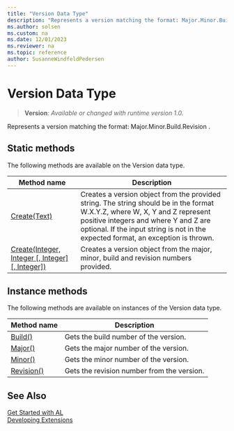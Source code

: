 ```yaml
---
title: "Version Data Type"
description: "Represents a version matching the format: Major.Minor.Build.Revision ."
ms.author: solsen
ms.custom: na
ms.date: 12/01/2023
ms.reviewer: na
ms.topic: reference
author: SusanneWindfeldPedersen
---
```

[//]: # (START>DO_NOT_EDIT)
[//]: # (IMPORTANT:Do not edit any of the content between here and the END>DO_NOT_EDIT.)
[//]: # (Any modifications should be made in the .xml files in the ModernDev repo.)
# Version Data Type
> **Version**: _Available or changed with runtime version 1.0._

Represents a version matching the format: Major.Minor.Build.Revision .


## Static methods
The following methods are available on the Version data type.


|Method name|Description|
|-----------|-----------|
|[Create(Text)](version-create-string-method.md)|Creates a version object from the provided string. The string should be in the format W.X.Y.Z, where W, X, Y and Z represent positive integers and where Y and Z are optional. If the input string is not in the expected format, an exception is thrown.|
|[Create(Integer, Integer [, Integer] [, Integer])](version-create-integer-integer-integer-integer-method.md)|Creates a version object from the major, minor, build and revision numbers provided.|

## Instance methods
The following methods are available on instances of the Version data type.

|Method name|Description|
|-----------|-----------|
|[Build()](version-build-method.md)|Gets the build number of the version.|
|[Major()](version-major-method.md)|Gets the major number of the version.|
|[Minor()](version-minor-method.md)|Gets the minor number of the version.|
|[Revision()](version-revision-method.md)|Gets the revision number from the version.|

[//]: # (IMPORTANT: END>DO_NOT_EDIT)
## See Also  
[Get Started with AL](../../devenv-get-started.md)  
[Developing Extensions](../../devenv-dev-overview.md)  
